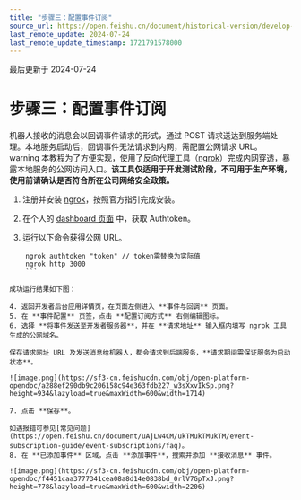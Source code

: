 ```yaml
---
title: "步骤三：配置事件订阅"
source_url: https://open.feishu.cn/document/historical-version/develop-a-bot-in-5-minutes/step-5-configure-event-subscription
last_remote_update: 2024-07-24
last_remote_update_timestamp: 1721791578000
---
```

最后更新于 2024-07-24

# 步骤三：配置事件订阅

机器人接收的消息会以回调事件请求的形式，通过 POST 请求送达到服务端处理。本地服务启动后，回调事件无法请求到内网，需配置公网请求 URL。warning
本教程为了方便实现，使用了反向代理工具（[ngrok](https://ngrok.com/download)）完成内网穿透，暴露本地服务的公网访问入口。**该工具仅适用于开发测试阶段，不可用于生产环境，使用前请确认是否符合所在公司网络安全政策。**

1. 注册并安装 [ngrok](https://ngrok.com/download)，按照官方指引完成安装。
2. 在个人的 [dashboard 页面](https://dashboard.ngrok.com/get-started/your-authtoken) 中，获取 Authtoken。

3. 运行以下命令获得公网 URL。

```
    ngrok authtoken "token" // token需替换为实际值
    ngrok http 3000
    ```

成功运行结果如下图：

4. 返回开发者后台应用详情页，在页面左侧进入 **事件与回调** 页面。
5. 在 **事件配置** 页签，点击 **配置订阅方式** 右侧编辑图标。
6. 选择 **将事件发送至开发者服务器**，并在 **请求地址** 输入框内填写 ngrok 工具生成的公网域名。

保存请求网址 URL 及发送消息给机器人，都会请求到后端服务，**请求期间需保证服务为启动状态**。

![image.png](https://sf3-cn.feishucdn.com/obj/open-platform-opendoc/a288ef290db9c206158c94e363fdb227_w3sXxvIkSp.png?height=934&lazyload=true&maxWidth=600&width=1714)

7. 点击 **保存**。

如遇报错可参见[常见问题](https://open.feishu.cn/document/uAjLw4CM/ukTMukTMukTM/event-subscription-guide/event-subscriptions/faq)。
8. 在 **已添加事件** 区域，点击 **添加事件**，搜索并添加 **接收消息** 事件。

![image.png](https://sf3-cn.feishucdn.com/obj/open-platform-opendoc/f4451caa3777341cea08a8d14e0838bd_0rlV7GpTxJ.png?height=778&lazyload=true&maxWidth=600&width=2206)
